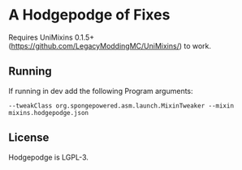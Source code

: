 # A Hodgepodge of Fixes

Requires UniMixins 0.1.5+ (https://github.com/LegacyModdingMC/UniMixins/) to work.

## Running

If running in dev add the following Program arguments: 
```
--tweakClass org.spongepowered.asm.launch.MixinTweaker --mixin mixins.hodgepodge.json
```

## License

Hodgepodge is LGPL-3.
